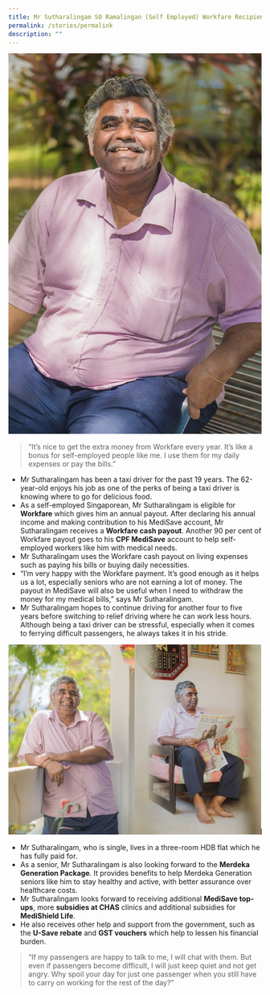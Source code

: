 ```yaml
---
title: Mr Sutharalingam SO Ramalingan (Self Employed) Workfare Recipient
permalink: /stories/permalink
description: ""
---
```

![](/images/STORIES10.jpg)
> “It’s nice to get the extra money from Workfare every year. It’s like a bonus for self-employed people like me. I use them for my daily expenses or pay the bills.”

* Mr Sutharalingam has been a taxi driver for the past 19 years. The 62-year-old enjoys his job as one of the perks of being a taxi driver is knowing where to go for delicious food.
* As a self-employed Singaporean, Mr Sutharalingam is eligible for **Workfare** which gives him an annual payout. After declaring his annual income and making contribution to his MediSave account, Mr Sutharalingam receives a **Workfare cash payout**.
Another 90 per cent of Workfare payout goes to his **CPF MediSave** account to help self-employed workers like him with medical needs.
* Mr Sutharalingam uses the Workfare cash payout on living expenses such as paying his bills or buying daily necessities.
* “I’m very happy with the Workfare payment. It’s good enough as it helps us a lot, especially seniors who are not earning a lot of money. The payout in MediSave will also be useful when I need to withdraw the money for my medical bills,” says Mr Sutharalingam.
* Mr Sutharalingam hopes to continue driving for another four to five years before switching to relief driving where he can work less hours. Although being a taxi driver can be stressful, especially when it comes to ferrying difficult passengers, he always takes it in his stride.

![](/images/STORIES11.jpg)

* Mr Sutharalingam, who is single, lives in a three-room HDB flat which he has fully paid for.
* As a senior, Mr Sutharalingam is also looking forward to the **Merdeka Generation Package**. It provides benefits to help Merdeka Generation seniors like him to stay healthy and active, with better assurance over healthcare costs.
* Mr Sutharalingam looks forward to receiving additional **MediSave top-ups**, more **subsidies at CHAS** clinics and additional subsidies for **MediShield Life**.
* He also receives other help and support from the government, such as the **U-Save rebate** and **GST vouchers** which help to lessen his financial burden.

> “If my passengers are happy to talk to me, I will chat with them. But even if passengers become difficult, I will just keep quiet and not get angry. Why spoil your day for just one passenger when you still have to carry on working for the rest of the day?”
